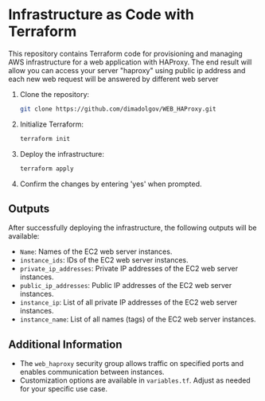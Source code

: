 # Infrastructure as Code with Terraform

This repository contains Terraform code for provisioning and managing AWS infrastructure for a web application with HAProxy.
The end result will allow you can access your server "haproxy" using public ip address and each new web request will be answered by different web server

1. Clone the repository:

    ```bash
    git clone https://github.com/dimadolgov/WEB_HAProxy.git
    ```

2. Initialize Terraform:

    ```bash
    terraform init
    ```
    
3. Deploy the infrastructure:

    ```bash
    terraform apply
    ```

5. Confirm the changes by entering 'yes' when prompted.

## Outputs

After successfully deploying the infrastructure, the following outputs will be available:

- `Name`: Names of the EC2 web server instances.
- `instance_ids`: IDs of the EC2 web server instances.
- `private_ip_addresses`: Private IP addresses of the EC2 web server instances.
- `public_ip_addresses`: Public IP addresses of the EC2 web server instances.
- `instance_ip`: List of all private IP addresses of the EC2 web server instances.
- `instance_name`: List of all names (tags) of the EC2 web server instances.

## Additional Information

- The `web_haproxy` security group allows traffic on specified ports and enables communication between instances.
- Customization options are available in `variables.tf`. Adjust as needed for your specific use case.
